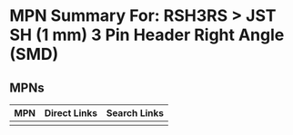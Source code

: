 



# MPN Summary For: RSH3RS > JST SH (1 mm) 3 Pin Header Right Angle (SMD)

## MPNs
  

|MPN|Direct Links|Search Links|
| :--- | :--- | :--- |
||||
